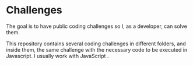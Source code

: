 # Challenges

The goal is to have public coding challenges so I, as a developer, can solve them. 

This repository contains several coding challenges in different folders, and inside them, the same challenge with the necessary code to be executed in Javascript. I usually work with JavaScript .

